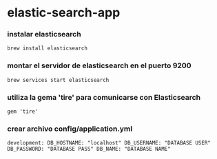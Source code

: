 # elastic-search-app

### instalar elasticsearch
``brew install elasticsearch``


### montar el servidor de elasticsearch en el puerto 9200
``brew services start elasticsearch``

### utiliza la gema 'tire' para comunicarse con Elasticsearch
``gem 'tire'``

### crear archivo config/application.yml
``
development:
 DB_HOSTNAME: "localhost"
 DB_USERNAME: "DATABASE USER"
 DB_PASSWORD: "DATABASE PASS"
 DB_NAME: "DATABASE NAME"
   ``
